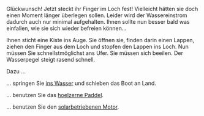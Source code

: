 Glückwunsch! Jetzt steckt ihr Finger im Loch fest!
Vielleicht hätten sie doch einen Moment länger überlegen sollen.
Leider wird der Wassereinstrom dadurch auch nur minimal aufgehalten.
Ihnen sollte nun besser bald was einfallen, wie sie sich wieder befreien können...

Ihnen sticht eine Kiste ins Auge. Sie öffnen sie,
finden darin einen Lappen, ziehen den Finger
aus dem Loch und stopfen den Lappen ins Loch.
Nun müssen Sie schnellstmöglichst ans Ufer.
Sie müssen sich beeilen. Der Wasserpegel steigt rasend schnell.

Dazu …

… springen Sie [ins Wasser](ins-Wasser/ins-Wasser.md) und schieben das Boot an Land.

… benutzen Sie das [hoelzerne Paddel](hoelzernes-Paddel/hoelzernes-Paddel.md).

… benutzen Sie den [solarbetriebenen Motor](solarbetriebener-Motor/solarbetriebener-Motor.md).
